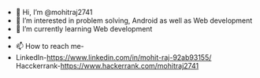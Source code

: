 - 👋 Hi, I’m @mohitraj2741
- 👀 I’m interested in problem solving, Android as well as Web development
- 🌱 I’m currently learning Web development
- 
- 📫 How to reach me- 
- 
  LinkedIn-https://www.linkedin.com/in/mohit-raj-92ab93155/
  Hacckerrank-https://www.hackerrank.com/mohitraj2741

<!---
mohitraj2741/mohitraj2741 is a ✨ special ✨ repository because its `README.md` (this file) appears on your GitHub profile.
You can click the Preview link to take a look at your changes.
--->
